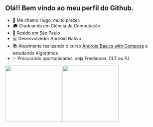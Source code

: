## Olá!! Bem vindo ao meu perfil do Github.

- 🧑 Me chamo Hugo, muito prazer.
- 🎓 Graduando em Ciência da Computação
- 📍 Resido em São Paulo
- 💻 Desenvolvedor Android Nativo
- 📚 Atualmente realizando o curso [Android Basics with Compose](https://developer.android.com/courses/android-basics-compose/course) e estudando Algoritmos
- ✨ Procurando oportunidades, seja Freelancer, CLT ou PJ

<div>
<a href="https://github.com/hugosimoesdev">
<img height="180em" src="https://github-readme-stats.vercel.app/api/top-langs/?username=hugosimoesdev&layout=compact&langs_count=7&theme=dark"/>
<img height="180em" src="https://github-readme-stats.vercel.app/api?username=hugosimoesdev&show_icons=true&theme=dark&include_all_commits=true&count_private=true"/>
</div>

